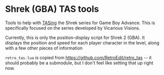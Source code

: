 # Shrek (GBA) TAS tools
Tools to help with [TASing](https://tasvideos.org/) the Shrek series for Game Boy Advance. This is specifically focused on the series developed by Vicarious Visions.

Currently, this is only the position-display script for Shrek 2 (GBA). It displays the position and speed for each player character in the level, along with a few other pieces of information

`retro_tas.lua` is copied from https://github.com/RetroEdit/retro_tas -- it should probably be a submodule, but I don't feel like setting that up right now.
